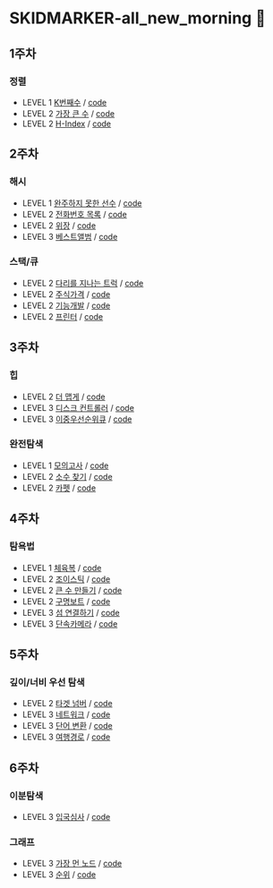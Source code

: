 # SKIDMARKER-all_new_morning :red_car:

## 1주차
### 정렬

- LEVEL 1 [K번째수](https://programmers.co.kr/learn/courses/30/lessons/42748) / [code](sort/42748.py)
- LEVEL 2 [가장 큰 수](https://programmers.co.kr/learn/courses/30/lessons/42746) / [code](sort/42746.py)
- LEVEL 2 [H-Index](https://programmers.co.kr/learn/courses/30/lessons/42747) / [code](sort/42747.py)


## 2주차
### 해시

- LEVEL 1 [완주하지 못한 선수](https://programmers.co.kr/learn/courses/30/lessons/42576) / [code](hash/42576.py)
- LEVEL 2 [전화번호 목록](https://programmers.co.kr/learn/courses/30/lessons/42577) / [code](hash/42577.py)
- LEVEL 2 [위장](https://programmers.co.kr/learn/courses/30/lessons/42578) / [code](hash/42578.py)
- LEVEL 3 [베스트앨범](https://programmers.co.kr/learn/courses/30/lessons/42579) / [code](hash/42579.py)

### 스택/큐

- LEVEL 2 [다리를 지나는 트럭](https://programmers.co.kr/learn/courses/30/lessons/42583) / [code](stack_queue/42583.py)
- LEVEL 2 [주식가격](https://programmers.co.kr/learn/courses/30/lessons/42584) / [code](stack_queue/42584.py)
- LEVEL 2 [기능개발](https://programmers.co.kr/learn/courses/30/lessons/42586) / [code](stack_queue/42586.py)
- LEVEL 2 [프린터](https://programmers.co.kr/learn/courses/30/lessons/42587) / [code](stack_queue/42587.py)


## 3주차
### 힙

- LEVEL 2 [더 맵게](https://programmers.co.kr/learn/courses/30/lessons/42626) / [code](heap/42626.py)
- LEVEL 3 [디스크 컨트롤러](https://programmers.co.kr/learn/courses/30/lessons/42627) / [code](heap/42627.py)
- LEVEL 3 [이중우선순위큐](https://programmers.co.kr/learn/courses/30/lessons/42628) / [code](heap/42628.py)

### 완전탐색

- LEVEL 1 [모의고사](https://programmers.co.kr/learn/courses/30/lessons/42840) / [code](brute_force_search/42840.py)
- LEVEL 2 [소수 찾기](https://programmers.co.kr/learn/courses/30/lessons/42839) / [code](brute_force_search/42839.py)
- LEVEL 2 [카펫](https://programmers.co.kr/learn/courses/30/lessons/42842) / [code](brute_force_search/42842.py)


## 4주차
### 탐욕법

- LEVEL 1 [체육복](https://programmers.co.kr/learn/courses/30/lessons/42862) / [code](greedy/42862.py)
- LEVEL 2 [조이스틱](https://programmers.co.kr/learn/courses/30/lessons/42860) / [code](greedy/42860.py)
- LEVEL 2 [큰 수 만들기](https://programmers.co.kr/learn/courses/30/lessons/42883) / [code](greedy/42883.py)
- LEVEL 2 [구명보트](https://programmers.co.kr/learn/courses/30/lessons/42885) / [code](greedy/42885.py)
- LEVEL 3 [섬 연결하기](https://programmers.co.kr/learn/courses/30/lessons/42861) / [code](greedy/42861.py)
- LEVEL 3 [단속카메라](https://programmers.co.kr/learn/courses/30/lessons/42884) / [code](greedy/42884.py)


## 5주차
### 깊이/너비 우선 탐색

- LEVEL 2 [타겟 넘버](https://programmers.co.kr/learn/courses/30/lessons/43165) / [code](bfs_dfs/타겟%20넘버.py)
- LEVEL 3 [네트워크](https://programmers.co.kr/learn/courses/30/lessons/43162) / [code](bfs_dfs/네트워크.py)
- LEVEL 3 [단어 변환](https://programmers.co.kr/learn/courses/30/lessons/43163) / [code](bfs_dfs/단어%20변환.py)
- LEVEL 3 [여행경로](https://programmers.co.kr/learn/courses/30/lessons/43164) / [code](bfs_dfs/여행경로.py)


## 6주차
### 이분탐색

- LEVEL 3 [입국심사](https://programmers.co.kr/learn/courses/30/lessons/43238) / [code](binary_search/입국심사.py)

### 그래프

- LEVEL 3 [가장 먼 노드](https://programmers.co.kr/learn/courses/30/lessons/49189) / [code](graph/가장%20먼%20노드.py)
- LEVEL 3 [순위](https://programmers.co.kr/learn/courses/30/lessons/49191) / [code](graph/순위.py)
